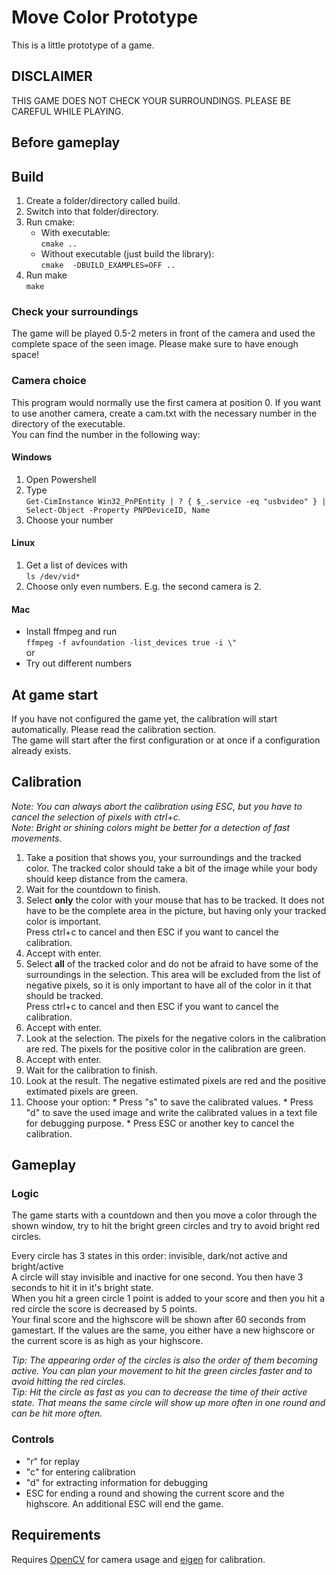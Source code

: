 # Move Color Prototype

This is a little prototype of a game. 

## DISCLAIMER

THIS GAME DOES NOT CHECK YOUR SURROUNDINGS. PLEASE BE CAREFUL WHILE PLAYING.



## Before gameplay

## Build
1. Create a folder/directory called build.
2. Switch into that folder/directory.
3. Run cmake:  
    - With executable:  
    ```cmake ..```
    - Without executable (just build the library):  
    ```cmake  -DBUILD_EXAMPLES=OFF ..```
4. Run make  
```make```

### Check your surroundings

The game will be played 0.5-2 meters in front of the camera and used the complete space of the seen image. Please make sure to have enough space!

### Camera choice

This program would normally use the first camera at position 0. If you want to use another camera, create a cam.txt with the necessary number in the directory of the executable.  
You can find the number in the following way:  

#### Windows

1.    Open Powershell
2.    Type  
      ```Get-CimInstance Win32_PnPEntity | ? { $_.service -eq "usbvideo" } | Select-Object -Property PNPDeviceID, Name```
3.    Choose your number

#### Linux

1.    Get a list of devices with  
      `ls /dev/vid*`
2.    Choose only even numbers. E.g. the second camera is 2.

#### Mac

*   Install ffmpeg and run  
    ```ffmpeg -f avfoundation -list_devices true -i \"```  
or  
*  Try out different numbers

## At game start

If you have not configured the game yet, the calibration will start automatically. Please read the calibration section.  
The game will start after the first configuration or at once if a configuration already exists.

## Calibration

*Note: You can always abort the calibration using ESC, but you have to cancel the selection of pixels with ctrl+c.*  
*Note: Bright or shining colors might be better for a detection of fast movements.*

1.    Take a position that shows you, your surroundings and the tracked color. The tracked color should take a bit of the image while your body should keep distance from the camera.
1.    Wait for the countdown to finish.
1.    Select **only** the color with your mouse that has to be tracked. It does not have to be the complete area in the picture, but having only your tracked color is important.  
      Press ctrl+c to cancel and then ESC if you want to cancel the calibration.
1.    Accept with enter.
1.    Select **all** of the tracked color and do not be afraid to have some of the surroundings in the selection. This area will be excluded from the list of negative pixels, so it is only important to have all of the color in it that should be tracked.  
      Press ctrl+c to cancel and then ESC if you want to cancel the calibration.
1.    Accept with enter.
1.    Look at the selection. The pixels for the negative colors in the calibration are red. The pixels for the positive color in the calibration are green.
1.    Accept with enter.
1.    Wait for the calibration to finish.
1.    Look at the result. The negative estimated pixels are red and the positive extimated pixels are green.
1.    Choose your option:
    * Press "s" to save the calibrated values.
    * Press "d" to save the used image and write the calibrated values in a text file for debugging purpose.
    * Press ESC or another key to cancel the calibration.


## Gameplay

### Logic

The game starts with a countdown and then you move a color through the shown window, try to hit the bright green circles and try to avoid bright red circles.  
  
Every circle has 3 states in this order: invisible, dark/not active and bright/active  
A circle will stay invisible and inactive for one second. You then have 3 seconds to hit it in it's bright state.  
When you hit a green circle 1 point is added to your score and then you hit a red circle the score is decreased by 5 points.  
Your final score and the highscore will be shown after 60 seconds from gamestart. If the values are the same, you either have a new highscore or the current score is as high as your highscore.  
  
*Tip: The appearing order of the circles is also the order of them becoming active. You can plan your movement to hit the green circles faster and to avoid hitting the red circles.*  
*Tip: Hit the circle as fast as you can to decrease the time of their active state. That means the same circle will show up more often in one round and can be hit more often.*

### Controls
* "r" for replay
* "c" for entering calibration
* "d" for extracting information for debugging
* ESC for ending a round and showing the current score and the highscore. An additional ESC will end the game.

## Requirements

Requires [OpenCV](https://opencv.org/) for camera usage and [eigen](https://eigen.tuxfamily.org/index.php?title=Main_Page) for calibration.

